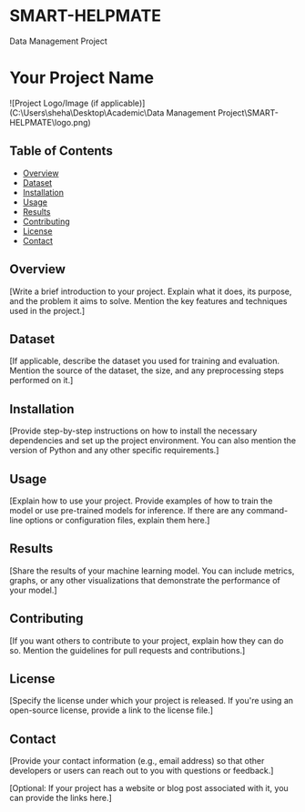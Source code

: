 # SMART-HELPMATE
Data Management Project

# Your Project Name

![Project Logo/Image (if applicable)](C:\Users\sheha\Desktop\Academic\Data Management Project\SMART-HELPMATE\logo.png)

## Table of Contents
- [Overview](#overview)
- [Dataset](#dataset)
- [Installation](#installation)
- [Usage](#usage)
- [Results](#results)
- [Contributing](#contributing)
- [License](#license)
- [Contact](#contact)

## Overview
[Write a brief introduction to your project. Explain what it does, its purpose, and the problem it aims to solve. Mention the key features and techniques used in the project.]

## Dataset
[If applicable, describe the dataset you used for training and evaluation. Mention the source of the dataset, the size, and any preprocessing steps performed on it.]

## Installation
[Provide step-by-step instructions on how to install the necessary dependencies and set up the project environment. You can also mention the version of Python and any other specific requirements.]

## Usage
[Explain how to use your project. Provide examples of how to train the model or use pre-trained models for inference. If there are any command-line options or configuration files, explain them here.]

## Results
[Share the results of your machine learning model. You can include metrics, graphs, or any other visualizations that demonstrate the performance of your model.]

## Contributing
[If you want others to contribute to your project, explain how they can do so. Mention the guidelines for pull requests and contributions.]

## License
[Specify the license under which your project is released. If you're using an open-source license, provide a link to the license file.]

## Contact
[Provide your contact information (e.g., email address) so that other developers or users can reach out to you with questions or feedback.]

[Optional: If your project has a website or blog post associated with it, you can provide the links here.]


